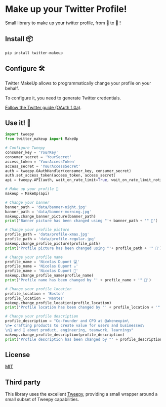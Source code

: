 # Make up your Twitter Profile!

Small library to make up your twitter profile, from 🐴 to 🦄 !

## Install 📦

```
pip install twitter-makeup
```

## Configure 🛠️

Twitter MakeUp allows to programmatically change your profile on your behalf.

To configure it, you need to generate Twitter credentials.

[Follow the Twitter guide (OAuth 1.0a)](https://developer.twitter.com/en/docs/basics/authentication/overview).


## Use it! 🦄

```python
import tweepy
from twitter_makeup import MakeUp

# Configure Tweepy
consumer_key = 'YourKey'
consumer_secret = 'YourSecret'
access_token = 'YourAccessToken'
access_secret = 'YourAccessSecret'
auth = tweepy.OAuthHandler(consumer_key, consumer_secret)
auth.set_access_token(access_token, access_secret)
api = tweepy.API(auth, wait_on_rate_limit=True, wait_on_rate_limit_notify=True, compression=True)

# Make up your profile 🦄
makeup = MakeUp(api)

# Change your banner 
banner_path = 'data/banner-night.jpg'
banner_path = 'data/banner-morning.jpg'
makeup.change_banner_picture(banner_path)
print('Banner picture has been changed using "'+ banner_path + '" 🦄')

# Change your profile picture
profile_path = 'data/profile-xmas.jpg'
profile_path = 'data/profile-regular.jpg'
makeup.change_profile_picture(profile_path)
print('Profile picture has been changed using "'+ profile_path + '" 🦄')

# Change your profile name
profile_name = 'Nicolas Dupont 💻'
profile_name = 'Nicolas Dupont ☕'
profile_name = 'Nicolas Dupont 📝'
makeup.change_profile_name(profile_name)
print('Profile name has been changed by "' + profile_name + '" 🦄')

# Change your profile location
profile_location = 'Boston'
profile_location = 'Nantes'
makeup.change_profile_location(profile_location)
print('Profile location has been changed by "' + profile_location + '" 🦄')

# Change your profile description
profile_description = "Co-founder and CPO at @akeneopim\
\n❤️ crafting products to create value for users and businesses\
\n💬 and 📝 about product, engineering, teamwork, learnings"
makeup.change_profile_description(profile_description)
print('Profile description has been changed by "' + profile_description + '" 🦄')
```

## License

[MIT](LICENSE)

## Third party

This library uses the excellent [Tweepy](https://www.tweepy.org/), providing a small wrapper around a small subset of Tweepy capabilities.
